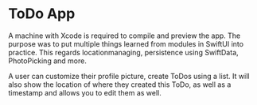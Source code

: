 # ToDo App 
A machine with Xcode is required to compile and preview the app.
The purpose was to put multiple things learned from modules in SwiftUI into practice. 
This regards locationmanaging, persistence using SwiftData, PhotoPicking and more. 

A user can customize their profile picture, create ToDos using a list. It will also 
show the location of where they created this ToDo, as well as a timestamp and allows you to edit them as well.
